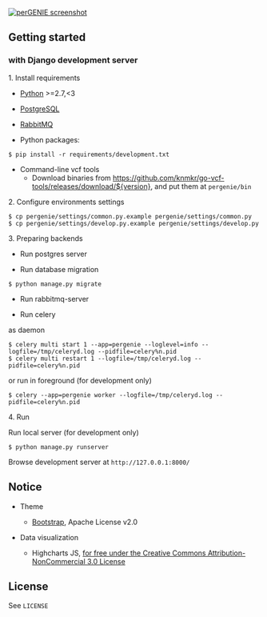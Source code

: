 [![perGENIE screenshot](http://knmkr.info/img/portfolio/pergenie.png)](http://pergenie.org/)

## Getting started

### with Django development server

1\. Install requirements

- [Python]() >=2.7,<3
- [PostgreSQL]()
- [RabbitMQ]()

- Python packages:

```
$ pip install -r requirements/development.txt
```

- Command-line vcf tools
  - Download binaries from https://github.com/knmkr/go-vcf-tools/releases/download/${version}, and put them at `pergenie/bin`


2\. Configure environments settings

```
$ cp pergenie/settings/common.py.example pergenie/settings/common.py
$ cp pergenie/settings/develop.py.example pergenie/settings/develop.py
```

3\. Preparing backends

- Run postgres server

- Run database migration

```
$ python manage.py migrate
```

- Run rabbitmq-server

- Run celery

as daemon

```
$ celery multi start 1 --app=pergenie --loglevel=info --logfile=/tmp/celeryd.log --pidfile=celery%n.pid
$ celery multi restart 1 --logfile=/tmp/celeryd.log --pidfile=celery%n.pid
```

or run in foreground (for development only)

```
$ celery --app=pergenie worker --logfile=/tmp/celeryd.log --pidfile=celery%n.pid
```

4\. Run

Run local server (for development only)

```
$ python manage.py runserver
```

Browse development server at `http://127.0.0.1:8000/`


## Notice

* Theme

  * [Bootstrap](//getbootstrap.com/), Apache License v2.0

* Data visualization

  * Highcharts JS, [for free under the Creative Commons Attribution-NonCommercial 3.0 License](//shop.highsoft.com/highcharts.html)


## License

See `LICENSE`
